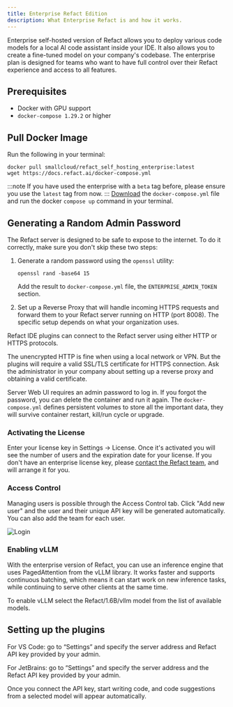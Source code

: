 ```yaml
---
title: Enterprise Refact Edition
description: What Enterprise Refact is and how it works.
---
```


Enterprise self-hosted version of Refact allows you to deploy various code models for a local AI code assistant inside your IDE. It also allows you to create a fine-tuned model on your company's codebase. 
The enterprise plan is designed for teams who want to have full control over their Refact experience and access to all features.

## Prerequisites

- Docker with GPU support
- `docker-compose 1.29.2` or higher

## Pull Docker Image

Run the following in your terminal:
```
docker pull smallcloud/refact_self_hosting_enterprise:latest
wget https://docs.refact.ai/docker-compose.yml
```
:::note
If you have used the enterprise with a `beta` tag before, please ensure you use the `latest` tag from now.
:::
[Download](https://docs.refact.ai/docker-compose.yml) the `docker-compose.yml` file and run the docker `compose up` command in your terminal.

## Generating a Random Admin Password

The Refact server is designed to be safe to expose to the internet. To do it correctly, make sure you don't skip these two steps:
1. Generate a random password using the `openssl` utility:
    ```
    openssl rand -base64 15
    ```
    
    Add the result to `docker-compose.yml` file, the `ENTERPRISE_ADMIN_TOKEN` section.

2. Set up a Reverse Proxy that will handle incoming HTTPS requests and forward them to your Refact server running on HTTP (port 8008). The specific setup depends on what your organization uses.

Refact IDE plugins can connect to the Refact server using either HTTP or HTTPS protocols.

The unencrypted HTTP is fine when using a local network or VPN. But the plugins will require a valid SSL/TLS certificate for HTTPS connection. Ask the administrator in your company about setting up a reverse proxy and obtaining a valid certificate.

Server Web UI requires an admin password to log in. If you forgot the password, you can delete the container and run it again. The `docker-compose.yml` defines persistent volumes to store all the important data, they will survive container restart, kill/run cycle or upgrade.

### Activating the License

Enter your license key in Settings -> License. Once it's activated you will see the number of users and the expiration date for your license. 
If you don't have an enterprise license key, please [contact the Refact team](https://refact.ai/contact/), and will arrange it for you.

### Access Control

Managing users is possible through the Access Control tab.
Click "Add new user" and the user and their unique API key will be generated automatically. 
You can also add the team for each user.

![Login](../../../assets/enterprise-users.png)

### Enabling vLLM

With the enterprise version of Refact, you can use an inference engine that uses PagedAttention from the vLLM library. It works faster and supports continuous batching, which means it can start work on new inference tasks, while continuing to serve other clients at the same time.

To enable vLLM select the Refact/1.6B/vllm model from the list of available models.

## Setting up the plugins 
For VS Code: go to “Settings” and specify the server address and Refact API key provided by your admin.

For JetBrains: go to “Settings” and specify the server address and the Refact API key provided by your admin.

Once you connect the API key, start writing code, and code suggestions from a selected model will appear automatically. 
